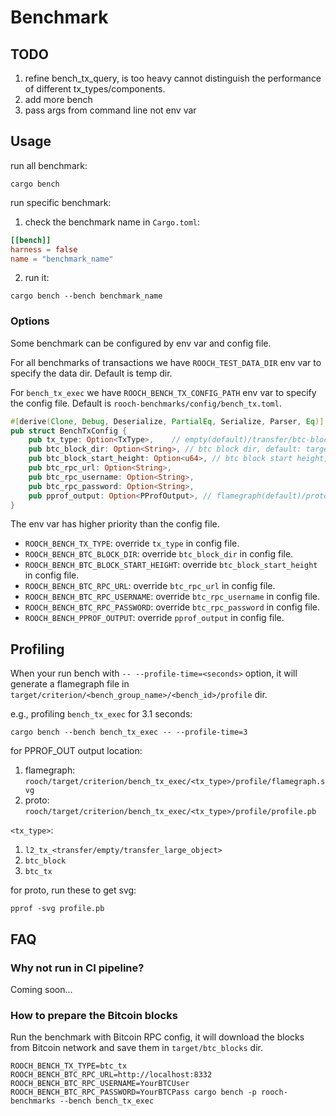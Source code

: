 # Benchmark

## TODO

1. refine bench_tx_query, is too heavy cannot distinguish the performance of different tx_types/components.
2. add more bench
3. pass args from command line not env var

## Usage

run all benchmark:

```shell
cargo bench
```

run specific benchmark:

1. check the benchmark name in `Cargo.toml`:

```toml
[[bench]]
harness = false
name = "benchmark_name"
```

2. run it:

```shell
cargo bench --bench benchmark_name
```

### Options

Some benchmark can be configured by env var and config file.

For all benchmarks of transactions we have `ROOCH_TEST_DATA_DIR` env var to specify the data dir. Default is temp dir.

For `bench_tx_exec`  we have `ROOCH_BENCH_TX_CONFIG_PATH` env var to specify the config file. Default
is `rooch-benchmarks/config/bench_tx.toml`.

```rust
#[derive(Clone, Debug, Deserialize, PartialEq, Serialize, Parser, Eq)]
pub struct BenchTxConfig {
    pub tx_type: Option<TxType>,    // empty(default)/transfer/btc-block
    pub btc_block_dir: Option<String>, // btc block dir, default: target/btc_blocks, file name: <height>.hex
    pub btc_block_start_height: Option<u64>, // btc block start height, default: 820000
    pub btc_rpc_url: Option<String>,
    pub btc_rpc_username: Option<String>,
    pub btc_rpc_password: Option<String>,
    pub pprof_output: Option<PProfOutput>, // flamegraph(default)/proto
}
```

The env var has higher priority than the config file.

* `ROOCH_BENCH_TX_TYPE`: override `tx_type` in config file.
* `ROOCH_BENCH_BTC_BLOCK_DIR`: override `btc_block_dir` in config file.
* `ROOCH_BENCH_BTC_BLOCK_START_HEIGHT`: override `btc_block_start_height` in config file.
* `ROOCH_BENCH_BTC_RPC_URL`: override `btc_rpc_url` in config file.
* `ROOCH_BENCH_BTC_RPC_USERNAME`: override `btc_rpc_username` in config file.
* `ROOCH_BENCH_BTC_RPC_PASSWORD`: override `btc_rpc_password` in config file.
* `ROOCH_BENCH_PPROF_OUTPUT`: override `pprof_output` in config file.

## Profiling

When your run bench with `-- --profile-time=<seconds>` option, it will generate a flamegraph file
in `target/criterion/<bench_group_name>/<bench_id>/profile` dir.

e.g., profiling `bench_tx_exec` for 3.1 seconds:

```shell
cargo bench --bench bench_tx_exec -- --profile-time=3
```

for PPROF_OUT output location:

1. flamegraph: `rooch/target/criterion/bench_tx_exec/<tx_type>/profile/flamegraph.svg`
2. proto: `rooch/target/criterion/bench_tx_exec/<tx_type>/profile/profile.pb`

`<tx_type>`:

1. `l2_tx_<transfer/empty/transfer_large_object>`
2. `btc_block`
3. `btc_tx`

for proto, run these to get svg:

```shell
pprof -svg profile.pb
```

## FAQ

### Why not run in CI pipeline?

Coming soon...

### How to prepare the Bitcoin blocks

Run the benchmark with Bitcoin RPC config, it will download the blocks from Bitcoin network and save them in
`target/btc_blocks` dir.

```shell
ROOCH_BENCH_TX_TYPE=btc_tx ROOCH_BENCH_BTC_RPC_URL=http://localhost:8332 ROOCH_BENCH_BTC_RPC_USERNAME=YourBTCUser ROOCH_BENCH_BTC_RPC_PASSWORD=YourBTCPass cargo bench -p rooch-benchmarks --bench bench_tx_exec
```